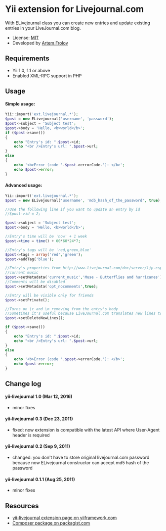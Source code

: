 Yii extension for Livejournal.com
=============

With ELivejournal class you can create new entries and update existing entries in your LiveJournal.com blog.

- License: [MIT](https://opensource.org/licenses/MIT)
- Developed by [Artem Frolov](http://frolov.net)

Requirements
-------------
- Yii 1.0, 1.1 or above
- Enabled XML-RPC support in PHP

Usage
-------------
#### Simple usage:
```php
Yii::import('ext.livejournal.*');
$post = new ELivejournal('username', 'password');
$post->subject = 'Subject test';
$post->body = 'Hello, <b>world</b>';
if ($post->save())
{
	echo "Entry's id: ".$post->id;
	echo "<br />Entry's url: ".$post->url;
}
else
{
	echo '<b>Error (code '.$post->errorCode.'): </b>';
	echo $post->error;
}
```

#### Advanced usage:
```php
Yii::import('ext.livejournal.*');
$post = new ELivejournal('username', 'md5_hash_of_the_password', true);

//Use the following line if you want to update an entry by id
//$post->id = 2;

$post->subject = 'Subject test';
$post->body = 'Hello, <b>world</b>';

//Entry's time will be 'now' + 1 week
$post->time = time() + 60*60*24*7;

//Entry's tags will be 'red,green,blue'
$post->tags = array('red','green');
$post->addTag('blue');

//Entry's properties from http://www.livejournal.com/doc/server/ljp.csp.proplist.html
//current music
$post->setMetadata('current_music','Muse - Butterflies and hurricanes');
//Comments will be disabled
$post->setMetadata('opt_nocomments',true);

//Entry will be visible only for friends
$post->setPrivate();

//Turns on \r and \n removing from the entry's body
//Sometimes it's useful because LiveJournal.com translates new lines to <br>
$post->setDeleteNewLines();

if ($post->save())
{
	echo "Entry's id: ".$post->id;
	echo "<br />Entry's url: ".$post->url;
}
else
{
	echo '<b>Error (code '.$post->errorCode.'): </b>';
	echo $post->error;
}
```

## Change log
#### yii-livejournal 1.0 (Mar 12, 2016)
- minor fixes

#### yii-livejournal 0.3 (Dec 23, 2011)
- fixed: now extension is compatible with the latest API where User-Agent header is
required

#### yii-livejournal 0.2 (Sep 9, 2011)
- changed: you don't have to store original livejournal.com password because now ELivejournal constructor can accept md5 hash of the password

#### yii-livejournal 0.1.1 (Aug 25, 2011)
- minor fixes

## Resources
- [yii-livejournal extension page on yiiframework.com](http://www.yiiframework.com/extension/livejournal)
- [Composer package on packagist.com](https://packagist.org/packages/artem-frolov/yii-livejournal)
